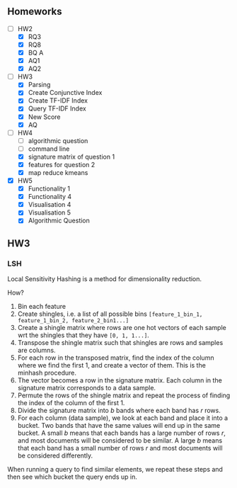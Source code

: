 
## Homeworks

- [ ] HW2
	- [x] RQ3
	- [x] RQ8
	- [x] BQ A
	- [x] AQ1
	- [x] AQ2
- [ ] HW3
	- [x] Parsing
	- [x] Create Conjunctive Index
	- [x] Create TF-IDF Index
	- [x] Query TF-IDF Index
	- [x] New Score
	- [x] AQ
- [ ] HW4
	- [ ] algorithmic question
	- [ ] command line
	- [x] signature matrix of question 1
	- [x] features for question 2
	- [x] map reduce kmeans
- [x] HW5
	- [x] Functionality 1
	- [x] Functionality 4
	- [x] Visualisation 4
	- [x] Visualisation 5
	- [x] Algorithmic Question

## HW3

### LSH
Local Sensitivity Hashing is a method for dimensionality reduction.

How?
1. Bin each feature
2. Create shingles, i.e. a list of all possible bins `[feature_1_bin_1, feature_1_bin_2, feature_2_bin1...]`
3. Create a shingle matrix where rows are one hot vectors of each sample wrt the shingles that they have `[0, 1, 1...]`. 
4. Transpose the shingle matrix such that shingles are rows and samples are columns.
5. For each row in the transposed matrix, find the index of the column where we find the first 1, and create a vector of them. This is the minhash procedure.
6. The vector becomes a row in the signature matrix. Each column in the signature matrix corresponds to a data sample.
7. Permute the rows of the shingle matrix and repeat the process of finding the index of the column of the first 1.
8. Divide the signature matrix into $b$ bands where each band has $r$ rows. 
9. For each column (data sample), we look at each band and place it into a bucket. Two bands that have the same values will end up in the same bucket. A small $b$ means that each bands has a large number of rows $r$, and most documents will be considered to be similar. A large $b$  means that each band has a small number of rows $r$ and most documents will be considered differently.

When running a query to find similar elements, we repeat these steps and then see which bucket the query ends up in. 